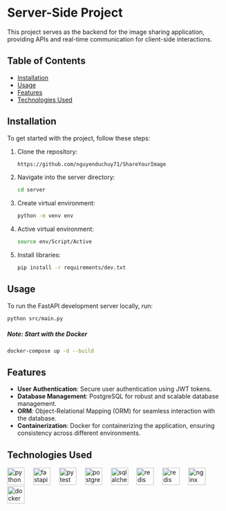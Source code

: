 # Server-Side Project

This project serves as the backend for the image sharing application, providing APIs and real-time communication for client-side interactions.

## Table of Contents

- [Installation](#installation)
- [Usage](#usage)
- [Features](#features)
- [Technologies Used](#technologies-used)

## Installation

To get started with the project, follow these steps:

1. Clone the repository:
    ```sh
    https://github.com/nguyenduchuy71/ShareYourImage
    ```
2. Navigate into the server directory:
    ```sh
    cd server
    ```
3. Create virtual environment:
    ```sh
    python -m venv env
    ```

4. Active virtual environment:
    ```sh
    source env/Script/Active
    ```

5. Install libraries:
    ```sh
    pip install -r requirements/dev.txt
    ```

## Usage

To run the FastAPI development server locally, run:
```sh
python src/main.py
```

##### Note: Start with the Docker

```sh
docker-compose up -d --build
```

## Features

- **User Authentication**: Secure user authentication using JWT tokens.
- **Database Management**: PostgreSQL for robust and scalable database management.
- **ORM**: Object-Relational Mapping (ORM) for seamless interaction with the database.
- **Containerization**: Docker for containerizing the application, ensuring consistency across different environments.

## Technologies Used

<div align="left">
    <img src="https://cdn.jsdelivr.net/gh/devicons/devicon/icons/python/python-original-wordmark.svg" height="40" marginRight="10" alt="python logo"  />
    <img width="12" />
    <img src="https://cdn.jsdelivr.net/gh/devicons/devicon/icons/fastapi/fastapi-original-wordmark.svg" height="40" alt="fastapi logo"  />
    <img width="12" />
    <img src="https://cdn.jsdelivr.net/gh/devicons/devicon/icons/pytest/pytest-original-wordmark.svg" height="40" alt="pytest logo"  />
    <img width="12" />
    <img src="https://cdn.jsdelivr.net/gh/devicons/devicon/icons/postgresql/postgresql-original-wordmark.svg" height="40" alt="postgresql logo"  />
    <img width="12" />
    <img src="https://cdn.jsdelivr.net/gh/devicons/devicon/icons/sqlalchemy/sqlalchemy-original-wordmark.svg" height="40" alt="sqlalchemy logo"  />
    <img width="12" />
    <img src="https://cdn.jsdelivr.net/gh/devicons/devicon/icons/redis/redis-original.svg" height="40" alt="redis logo" />
    <img width="12" />
    <img src="https://cdn.jsdelivr.net/gh/devicons/devicon/icons/socketio/socketio-original.svg" height="40" alt="redis logo" />
    <img width="12" />
    <img src="https://cdn.jsdelivr.net/gh/devicons/devicon/icons/nginx/nginx-original.svg" height="40" alt="nginx logo" />
    <img width="12" />
    <img src="https://cdn.jsdelivr.net/gh/devicons/devicon/icons/docker/docker-plain-wordmark.svg" height="40" alt="docker logo"  />
</div>
